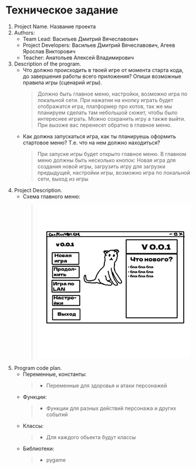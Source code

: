 # Техническое задание


1. Project Name. Название проекта
2. Authors:
   - Team Lead: Васильев Дмитрий Вячеславович
   - Project Developers: Васильев Дмитрий Вячеславович, Агеев Ярослав Викторович
   - Teacher: Анатольев Алексей Владимирович
3. Description of the program.
   - Что должно происходить в твоей игре от момента старта кода, до завершения работы всего приложения? Опиши возможные правила игры (сценарий игры).
       > Должно быть главное меню, настройки, возможно игра по локальной сети. При нажатии на кнопку играть будет отображатся игра, платформер про котов, так же мы планируем сделать там небольшой сюжет, чтобы было интереснее играть. Можно сохранить игру а также выйти. При вызоже вас перенесет обратно в главное меню.
   - Как должна запускаться игра, как ты планируешь оформить стартовое меню? Т.е. что на нем должно находиться?
       > При запуске игры будет открыто главное меню. В главном меню должны быть несколько кнопок: Новая игра для создания новой игры, загрузить игру для загрузки предыдущей, настройки игры, возможно игра по локальной сети, выход из игры
4. Project Description.
   - Схема главного меню:
       > ![схема_главное_меню.png](схема_главное_меню.png)
5. Program code plan.
   - Переменные, константы:
       > - Переменные для здоровья и атаки персонажей
   - Функции:
       > - Функции для разных действий персонажа и других событий
   - Классы:
       > - Для каждого обьекта будут классы
   - Библиотеки:
       > - pygame
